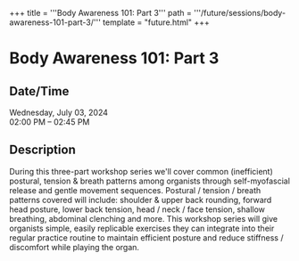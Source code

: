 +++
title = '''Body Awareness 101: Part 3'''
path = '''/future/sessions/body-awareness-101-part-3/'''
template = "future.html"
+++

<h1>Body Awareness 101: Part 3</h1>

<h2>Date/Time</h2>
<p>Wednesday, July 03, 2024<br>
02:00 PM – 02:45 PM</p>
<h2>Description</h2>

During this three-part workshop series we'll cover common (inefficient) postural, tension & breath patterns among organists through self-myofascial release and gentle movement sequences.   Postural / tension / breath patterns covered will include: shoulder & upper back rounding, forward head posture, lower back tension, head / neck / face tension, shallow breathing, abdominal clenching and more.  This workshop series will give organists simple, easily replicable exercises they can integrate into their regular practice routine to maintain efficient posture and reduce stiffness / discomfort while playing the organ.


